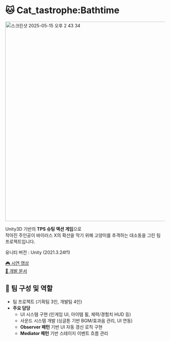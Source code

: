 # 🐱 Cat_tastrophe:Bathtime

<img width="631" alt="스크린샷 2025-05-15 오후 2 43 34" src="https://github.com/user-attachments/assets/42708686-7978-4f0b-aec3-f0c455423a5e" />

Unity3D 기반의 **TPS 슈팅 액션 게임**으로  
작아진 주인공이 바이러스 X의 확산을 막기 위해 고양이를 추격하는 대소동을 그린 팀 프로젝트입니다.

유니티 버전 : Unity (2021.3.24f1)

[🎮 시연 영상](https://www.youtube.com/watch?v=XNLD89x3u7E)  
[📄 개발 문서](https://drive.google.com/file/d/1r8X5Gl2Zx7X5S_lwIKNB5P6A7fq9us6-/view?usp=drive_link)



## 👥 팀 구성 및 역할

- 팀 프로젝트 (기획팀 3인, 개발팀 4인)
- **주요 담당**
  - UI 시스템 구현 (인게임 UI, 아이템 휠, 체력/경험치 HUD 등)
  - 사운드 시스템 개발 (싱글톤 기반 BGM/효과음 관리, UI 연동)
  - **Observer 패턴** 기반 UI 자동 갱신 로직 구현
  - **Mediator 패턴** 기반 스테이지 이벤트 흐름 관리
